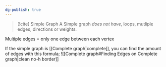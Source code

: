 ```yaml
---
dg-publish: true
---
```


>[!cite] Simple Graph
>A Simple graph *does not have*, loops, mutliple edges, directions or weights.

Multiple edges = only one edge between each vertex

If the simple graph is [[Complete graph|complete]], you can find the amount of edges with this formula;
![[Complete graph#Finding Edges on Complete graph|clean no-h border]]